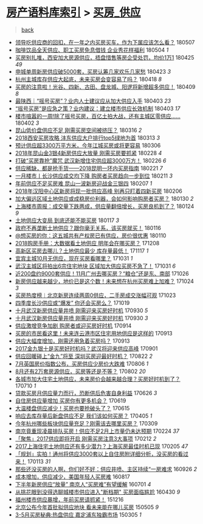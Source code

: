 [房产语料库索引](../../README.md)  > [买房_供应](买房_供应.md)
====
> [back](../README.md)

- [领导吃供应商的回扣，在一年之内买房买车，作为下属应该怎么看？](http://jkwz.applinzi.com/ittc/7100412125816292369.html#%E9%A2%86%E5%AF%BC%E5%90%83%E4%BE%9B%E5%BA%94%E5%95%86%E7%9A%84%E5%9B%9E%E6%89%A3%EF%BC%8C%E5%9C%A8%E4%B8%80%E5%B9%B4%E4%B9%8B%E5%86%85%E4%B9%B0%E6%88%BF%E4%B9%B0%E8%BD%A6%EF%BC%8C%E4%BD%9C%E4%B8%BA%E4%B8%8B%E5%B1%9E%E5%BA%94%E8%AF%A5%E6%80%8E%E4%B9%88%E7%9C%8B%EF%BC%9F) 180507  
- [咖啡饮品全天供应、职工买房免息借钱 企业秀花样福利](http://jkwz.applinzi.com/ittc/7099209265212556298.html#%E5%92%96%E5%95%A1%E9%A5%AE%E5%93%81%E5%85%A8%E5%A4%A9%E4%BE%9B%E5%BA%94%E3%80%81%E8%81%8C%E5%B7%A5%E4%B9%B0%E6%88%BF%E5%85%8D%E6%81%AF%E5%80%9F%E9%92%B1+%E4%BC%81%E4%B8%9A%E7%A7%80%E8%8A%B1%E6%A0%B7%E7%A6%8F%E5%88%A9) 180504 *1* 
- [买房别扎堆，西安加大房源供应，捂盘惜售等房企受处罚，均价1万1](http://jkwz.applinzi.com/ittc/7095915742442816523.html#%E4%B9%B0%E6%88%BF%E5%88%AB%E6%89%8E%E5%A0%86%EF%BC%8C%E8%A5%BF%E5%AE%89%E5%8A%A0%E5%A4%A7%E6%88%BF%E6%BA%90%E4%BE%9B%E5%BA%94%EF%BC%8C%E6%8D%82%E7%9B%98%E6%83%9C%E5%94%AE%E7%AD%89%E6%88%BF%E4%BC%81%E5%8F%97%E5%A4%84%E7%BD%9A%EF%BC%8C%E5%9D%87%E4%BB%B71%E4%B8%871) 180425 *49* 
- [申城单周新房供应破5000套，买房认筹几家欢乐几家愁](http://jkwz.applinzi.com/ittc/7095181904460645392.html#%E7%94%B3%E5%9F%8E%E5%8D%95%E5%91%A8%E6%96%B0%E6%88%BF%E4%BE%9B%E5%BA%94%E7%A0%B45000%E5%A5%97%EF%BC%8C%E4%B9%B0%E6%88%BF%E8%AE%A4%E7%AD%B9%E5%87%A0%E5%AE%B6%E6%AC%A2%E4%B9%90%E5%87%A0%E5%AE%B6%E6%84%81) 180423 *3* 
- [杭州主城库存供应大起底，未来买房会变容易了吗？](http://jkwz.applinzi.com/ittc/7093371787704550411.html#%E6%9D%AD%E5%B7%9E%E4%B8%BB%E5%9F%8E%E5%BA%93%E5%AD%98%E4%BE%9B%E5%BA%94%E5%A4%A7%E8%B5%B7%E5%BA%95%EF%BC%8C%E6%9C%AA%E6%9D%A5%E4%B9%B0%E6%88%BF%E4%BC%9A%E5%8F%98%E5%AE%B9%E6%98%93%E4%BA%86%E5%90%97%EF%BC%9F) 180418 *8* 
- [买房的注意啦！光谷、四新、古田、盘龙城、阳逻将新增超多供应！](http://jkwz.applinzi.com/ittc/7090036373602173962.html#%E4%B9%B0%E6%88%BF%E7%9A%84%E6%B3%A8%E6%84%8F%E5%95%A6%EF%BC%81%E5%85%89%E8%B0%B7%E3%80%81%E5%9B%9B%E6%96%B0%E3%80%81%E5%8F%A4%E7%94%B0%E3%80%81%E7%9B%98%E9%BE%99%E5%9F%8E%E3%80%81%E9%98%B3%E9%80%BB%E5%B0%86%E6%96%B0%E5%A2%9E%E8%B6%85%E5%A4%9A%E4%BE%9B%E5%BA%94%EF%BC%81) 180409 *8* 
- [最陕西｜“摇号买房”？业内人士建议应从加大供应入手](http://jkwz.applinzi.com/ittc/7087871218634195984.html#%E6%9C%80%E9%99%95%E8%A5%BF%EF%BD%9C%E2%80%9C%E6%91%87%E5%8F%B7%E4%B9%B0%E6%88%BF%E2%80%9D%EF%BC%9F%E4%B8%9A%E5%86%85%E4%BA%BA%E5%A3%AB%E5%BB%BA%E8%AE%AE%E5%BA%94%E4%BB%8E%E5%8A%A0%E5%A4%A7%E4%BE%9B%E5%BA%94%E5%85%A5%E6%89%8B) 180403 *23* 
- [“摇号买房”是应急之策？业内建议：建立楼市供应长效机制](http://jkwz.applinzi.com/ittc/7087650709409629191.html#%E2%80%9C%E6%91%87%E5%8F%B7%E4%B9%B0%E6%88%BF%E2%80%9D%E6%98%AF%E5%BA%94%E6%80%A5%E4%B9%8B%E7%AD%96%EF%BC%9F%E4%B8%9A%E5%86%85%E5%BB%BA%E8%AE%AE%EF%BC%9A%E5%BB%BA%E7%AB%8B%E6%A5%BC%E5%B8%82%E4%BE%9B%E5%BA%94%E9%95%BF%E6%95%88%E6%9C%BA%E5%88%B6) 180403 *17* 
- [楼市喧嚣的一周!除了摇号买房，百亿土拍大战，还有主城区零供应……](http://jkwz.applinzi.com/ittc/7087428721055368209.html#%E6%A5%BC%E5%B8%82%E5%96%A7%E5%9A%A3%E7%9A%84%E4%B8%80%E5%91%A8%21%E9%99%A4%E4%BA%86%E6%91%87%E5%8F%B7%E4%B9%B0%E6%88%BF%EF%BC%8C%E7%99%BE%E4%BA%BF%E5%9C%9F%E6%8B%8D%E5%A4%A7%E6%88%98%EF%BC%8C%E8%BF%98%E6%9C%89%E4%B8%BB%E5%9F%8E%E5%8C%BA%E9%9B%B6%E4%BE%9B%E5%BA%94%E2%80%A6%E2%80%A6) 180402 *3* 
- [昆山低价盘供应不足 刚需买房空间被挤压？](http://jkwz.applinzi.com/ittc/7080961944041554950.html#%E6%98%86%E5%B1%B1%E4%BD%8E%E4%BB%B7%E7%9B%98%E4%BE%9B%E5%BA%94%E4%B8%8D%E8%B6%B3+%E5%88%9A%E9%9C%80%E4%B9%B0%E6%88%BF%E7%A9%BA%E9%97%B4%E8%A2%AB%E6%8C%A4%E5%8E%8B%EF%BC%9F) 180316 *2* 
- [2018西安买房攻略 沣东供应大户排行top5绿地为首](http://jkwz.applinzi.com/ittc/7079914698562864138.html#2018%E8%A5%BF%E5%AE%89%E4%B9%B0%E6%88%BF%E6%94%BB%E7%95%A5+%E6%B2%A3%E4%B8%9C%E4%BE%9B%E5%BA%94%E5%A4%A7%E6%88%B7%E6%8E%92%E8%A1%8Ctop5%E7%BB%BF%E5%9C%B0%E4%B8%BA%E9%A6%96) 180313 *3* 
- [预计供应超3300万平方米，今年江城买房或将更容易](http://jkwz.applinzi.com/ittc/7077488754514461713.html#%E9%A2%84%E8%AE%A1%E4%BE%9B%E5%BA%94%E8%B6%853300%E4%B8%87%E5%B9%B3%E6%96%B9%E7%B1%B3%EF%BC%8C%E4%BB%8A%E5%B9%B4%E6%B1%9F%E5%9F%8E%E4%B9%B0%E6%88%BF%E6%88%96%E5%B0%86%E6%9B%B4%E5%AE%B9%E6%98%93) 180306  
- [2018年昆山金3银4新房供应大放量 刚需买房要抓紧](http://jkwz.applinzi.com/ittc/7075023532331631633.html#2018%E5%B9%B4%E6%98%86%E5%B1%B1%E9%87%913%E9%93%B64%E6%96%B0%E6%88%BF%E4%BE%9B%E5%BA%94%E5%A4%A7%E6%94%BE%E9%87%8F+%E5%88%9A%E9%9C%80%E4%B9%B0%E6%88%BF%E8%A6%81%E6%8A%93%E7%B4%A7) 180228 *4* 
- [打破“买房靠抢”魔咒 武汉新增住宅供应超3000万方！](http://jkwz.applinzi.com/ittc/7074316318994334731.html#%E6%89%93%E7%A0%B4%E2%80%9C%E4%B9%B0%E6%88%BF%E9%9D%A0%E6%8A%A2%E2%80%9D%E9%AD%94%E5%92%92+%E6%AD%A6%E6%B1%89%E6%96%B0%E5%A2%9E%E4%BD%8F%E5%AE%85%E4%BE%9B%E5%BA%94%E8%B6%853000%E4%B8%87%E6%96%B9%EF%BC%81) 180226 *6* 
- [供应稀缺，都是抢手货——2018昆明一环内买房指南](http://jkwz.applinzi.com/ittc/7072602904538383371.html#%E4%BE%9B%E5%BA%94%E7%A8%80%E7%BC%BA%EF%BC%8C%E9%83%BD%E6%98%AF%E6%8A%A2%E6%89%8B%E8%B4%A7%E2%80%94%E2%80%942018%E6%98%86%E6%98%8E%E4%B8%80%E7%8E%AF%E5%86%85%E4%B9%B0%E6%88%BF%E6%8C%87%E5%8D%97) 180221 *7* 
- [一月楼市丨长沙供应成交均下降 购房者买房趋向一步到位](http://jkwz.applinzi.com/ittc/7068765781494334471.html#%E4%B8%80%E6%9C%88%E6%A5%BC%E5%B8%82%E4%B8%A8%E9%95%BF%E6%B2%99%E4%BE%9B%E5%BA%94%E6%88%90%E4%BA%A4%E5%9D%87%E4%B8%8B%E9%99%8D+%E8%B4%AD%E6%88%BF%E8%80%85%E4%B9%B0%E6%88%BF%E8%B6%8B%E5%90%91%E4%B8%80%E6%AD%A5%E5%88%B0%E4%BD%8D) 180211 *3* 
- [年前供应不足买房难 昆山一波新房迎战金三银四](http://jkwz.applinzi.com/ittc/7067233199107605521.html#%E5%B9%B4%E5%89%8D%E4%BE%9B%E5%BA%94%E4%B8%8D%E8%B6%B3%E4%B9%B0%E6%88%BF%E9%9A%BE+%E6%98%86%E5%B1%B1%E4%B8%80%E6%B3%A2%E6%96%B0%E6%88%BF%E8%BF%8E%E6%88%98%E9%87%91%E4%B8%89%E9%93%B6%E5%9B%9B) 180207 *1* 
- [2018年汉阳中心区新房将现一批供应高峰 别再只盯着四新买房](http://jkwz.applinzi.com/ittc/7066979192002839559.html#2018%E5%B9%B4%E6%B1%89%E9%98%B3%E4%B8%AD%E5%BF%83%E5%8C%BA%E6%96%B0%E6%88%BF%E5%B0%86%E7%8E%B0%E4%B8%80%E6%89%B9%E4%BE%9B%E5%BA%94%E9%AB%98%E5%B3%B0+%E5%88%AB%E5%86%8D%E5%8F%AA%E7%9B%AF%E7%9D%80%E5%9B%9B%E6%96%B0%E4%B9%B0%E6%88%BF) 180206  
- [加大偏远区域土地供应或成稳房价利器，会如何影响购房者买房？](http://jkwz.applinzi.com/ittc/7064436374206153744.html#%E5%8A%A0%E5%A4%A7%E5%81%8F%E8%BF%9C%E5%8C%BA%E5%9F%9F%E5%9C%9F%E5%9C%B0%E4%BE%9B%E5%BA%94%E6%88%96%E6%88%90%E7%A8%B3%E6%88%BF%E4%BB%B7%E5%88%A9%E5%99%A8%EF%BC%8C%E4%BC%9A%E5%A6%82%E4%BD%95%E5%BD%B1%E5%93%8D%E8%B4%AD%E6%88%BF%E8%80%85%E4%B9%B0%E6%88%BF%EF%BC%9F) 180130 *2* 
- [上海楼市周报：成交量下跌两成，供应量翻倍增长，买房良机到了？](http://jkwz.applinzi.com/ittc/7062087421942826001.html#%E4%B8%8A%E6%B5%B7%E6%A5%BC%E5%B8%82%E5%91%A8%E6%8A%A5%EF%BC%9A%E6%88%90%E4%BA%A4%E9%87%8F%E4%B8%8B%E8%B7%8C%E4%B8%A4%E6%88%90%EF%BC%8C%E4%BE%9B%E5%BA%94%E9%87%8F%E7%BF%BB%E5%80%8D%E5%A2%9E%E9%95%BF%EF%BC%8C%E4%B9%B0%E6%88%BF%E8%89%AF%E6%9C%BA%E5%88%B0%E4%BA%86%EF%BC%9F) 180124 *9* 
- [土地供应大变局 到底还能不能买房](http://jkwz.applinzi.com/ittc/7059483699639223312.html#%E5%9C%9F%E5%9C%B0%E4%BE%9B%E5%BA%94%E5%A4%A7%E5%8F%98%E5%B1%80+%E5%88%B0%E5%BA%95%E8%BF%98%E8%83%BD%E4%B8%8D%E8%83%BD%E4%B9%B0%E6%88%BF) 180117 *3* 
- [政府不再垄断土地供应？跟你毫无关系，该买房就买！](http://jkwz.applinzi.com/ittc/7059156911713158150.html#%E6%94%BF%E5%BA%9C%E4%B8%8D%E5%86%8D%E5%9E%84%E6%96%AD%E5%9C%9F%E5%9C%B0%E4%BE%9B%E5%BA%94%EF%BC%9F%E8%B7%9F%E4%BD%A0%E6%AF%AB%E6%97%A0%E5%85%B3%E7%B3%BB%EF%BC%8C%E8%AF%A5%E4%B9%B0%E6%88%BF%E5%B0%B1%E4%B9%B0%EF%BC%81) 180116  
- [@想买房的你：这五城共有产权房已有供应，房价很优惠](http://jkwz.applinzi.com/ittc/7056970768708011018.html#%40%E6%83%B3%E4%B9%B0%E6%88%BF%E7%9A%84%E4%BD%A0%EF%BC%9A%E8%BF%99%E4%BA%94%E5%9F%8E%E5%85%B1%E6%9C%89%E4%BA%A7%E6%9D%83%E6%88%BF%E5%B7%B2%E6%9C%89%E4%BE%9B%E5%BA%94%EF%BC%8C%E6%88%BF%E4%BB%B7%E5%BE%88%E4%BC%98%E6%83%A0) 180110  
- [2018购房手册：大数据看土地供应 明年会在哪买房？](http://jkwz.applinzi.com/ittc/7044624682572055568.html#2018%E8%B4%AD%E6%88%BF%E6%89%8B%E5%86%8C%EF%BC%9A%E5%A4%A7%E6%95%B0%E6%8D%AE%E7%9C%8B%E5%9C%9F%E5%9C%B0%E4%BE%9B%E5%BA%94+%E6%98%8E%E5%B9%B4%E4%BC%9A%E5%9C%A8%E5%93%AA%E4%B9%B0%E6%88%BF%EF%BC%9F) 171208  
- [高新区买房去哪儿？土地供应最少 库存量最低！](http://jkwz.applinzi.com/ittc/7036956603851473936.html#%E9%AB%98%E6%96%B0%E5%8C%BA%E4%B9%B0%E6%88%BF%E5%8E%BB%E5%93%AA%E5%84%BF%EF%BC%9F%E5%9C%9F%E5%9C%B0%E4%BE%9B%E5%BA%94%E6%9C%80%E5%B0%91+%E5%BA%93%E5%AD%98%E9%87%8F%E6%9C%80%E4%BD%8E%EF%BC%81) 171117 *1* 
- [宜宾主城10月无供应，现在买房看哪里？](http://jkwz.applinzi.com/ittc/7030641171582419984.html#%E5%AE%9C%E5%AE%BE%E4%B8%BB%E5%9F%8E10%E6%9C%88%E6%97%A0%E4%BE%9B%E5%BA%94%EF%BC%8C%E7%8E%B0%E5%9C%A8%E4%B9%B0%E6%88%BF%E7%9C%8B%E5%93%AA%E9%87%8C%EF%BC%9F) 171031 *1* 
- [武汉主城区将拍出6宗住宅地块 区域加大供应买房不急了！](http://jkwz.applinzi.com/ittc/7030560594669863953.html#%E6%AD%A6%E6%B1%89%E4%B8%BB%E5%9F%8E%E5%8C%BA%E5%B0%86%E6%8B%8D%E5%87%BA6%E5%AE%97%E4%BD%8F%E5%AE%85%E5%9C%B0%E5%9D%97+%E5%8C%BA%E5%9F%9F%E5%8A%A0%E5%A4%A7%E4%BE%9B%E5%BA%94%E4%B9%B0%E6%88%BF%E4%B8%8D%E6%80%A5%E4%BA%86%EF%BC%81) 171031 *6* 
- [近200盘约9000套供应！11月广州去哪买房？“粮仓”还是东、南部](http://jkwz.applinzi.com/ittc/7028688581378442256.html#%E8%BF%91200%E7%9B%98%E7%BA%A69000%E5%A5%97%E4%BE%9B%E5%BA%94%EF%BC%8111%E6%9C%88%E5%B9%BF%E5%B7%9E%E5%8E%BB%E5%93%AA%E4%B9%B0%E6%88%BF%EF%BC%9F%E2%80%9C%E7%B2%AE%E4%BB%93%E2%80%9D%E8%BF%98%E6%98%AF%E4%B8%9C%E3%80%81%E5%8D%97%E9%83%A8) 171026  
- [新房供应越来越少，地价已是这个数！未来想在杭州买房难上加难？](http://jkwz.applinzi.com/ittc/7028029676868600849.html#%E6%96%B0%E6%88%BF%E4%BE%9B%E5%BA%94%E8%B6%8A%E6%9D%A5%E8%B6%8A%E5%B0%91%EF%BC%8C%E5%9C%B0%E4%BB%B7%E5%B7%B2%E6%98%AF%E8%BF%99%E4%B8%AA%E6%95%B0%EF%BC%81%E6%9C%AA%E6%9D%A5%E6%83%B3%E5%9C%A8%E6%9D%AD%E5%B7%9E%E4%B9%B0%E6%88%BF%E9%9A%BE%E4%B8%8A%E5%8A%A0%E9%9A%BE%EF%BC%9F) 171024 *3* 
- [买房热度榜︱北京新房连续两周0供应，二手房成交涨幅可观](http://jkwz.applinzi.com/ittc/7027623099334394896.html#%E4%B9%B0%E6%88%BF%E7%83%AD%E5%BA%A6%E6%A6%9C%EF%B8%B1%E5%8C%97%E4%BA%AC%E6%96%B0%E6%88%BF%E8%BF%9E%E7%BB%AD%E4%B8%A4%E5%91%A80%E4%BE%9B%E5%BA%94%EF%BC%8C%E4%BA%8C%E6%89%8B%E6%88%BF%E6%88%90%E4%BA%A4%E6%B6%A8%E5%B9%85%E5%8F%AF%E8%A7%82) 171023  
- [四季度长沙供应或“爆发” 你还会买房么？](http://jkwz.applinzi.com/ittc/7026187282573427729.html#%E5%9B%9B%E5%AD%A3%E5%BA%A6%E9%95%BF%E6%B2%99%E4%BE%9B%E5%BA%94%E6%88%96%E2%80%9C%E7%88%86%E5%8F%91%E2%80%9D+%E4%BD%A0%E8%BF%98%E4%BC%9A%E4%B9%B0%E6%88%BF%E4%B9%88%EF%BC%9F) 171019  
- [十月武汉新房供应量井喷 刚需迎来买房好时机](http://jkwz.applinzi.com/ittc/7019061231422538769.html#%E5%8D%81%E6%9C%88%E6%AD%A6%E6%B1%89%E6%96%B0%E6%88%BF%E4%BE%9B%E5%BA%94%E9%87%8F%E4%BA%95%E5%96%B7+%E5%88%9A%E9%9C%80%E8%BF%8E%E6%9D%A5%E4%B9%B0%E6%88%BF%E5%A5%BD%E6%97%B6%E6%9C%BA) 170930 *5* 
- [十月武汉新房供应量井喷 刚需迎来买房好时机](http://jkwz.applinzi.com/ittc/7018989929982592017.html#%E5%8D%81%E6%9C%88%E6%AD%A6%E6%B1%89%E6%96%B0%E6%88%BF%E4%BE%9B%E5%BA%94%E9%87%8F%E4%BA%95%E5%96%B7+%E5%88%9A%E9%9C%80%E8%BF%8E%E6%9D%A5%E4%B9%B0%E6%88%BF%E5%A5%BD%E6%97%B6%E6%9C%BA) 170930 *3* 
- [供应激增竞争加剧 购房者或迎买房好时机](http://jkwz.applinzi.com/ittc/7013247225084511248.html#%E4%BE%9B%E5%BA%94%E6%BF%80%E5%A2%9E%E7%AB%9E%E4%BA%89%E5%8A%A0%E5%89%A7+%E8%B4%AD%E6%88%BF%E8%80%85%E6%88%96%E8%BF%8E%E4%B9%B0%E6%88%BF%E5%A5%BD%E6%97%B6%E6%9C%BA) 170914  
- [买房的市民看这里！未来连云港市区住宅用地供应是这样的](http://jkwz.applinzi.com/ittc/7012652712649556752.html#%E4%B9%B0%E6%88%BF%E7%9A%84%E5%B8%82%E6%B0%91%E7%9C%8B%E8%BF%99%E9%87%8C%EF%BC%81%E6%9C%AA%E6%9D%A5%E8%BF%9E%E4%BA%91%E6%B8%AF%E5%B8%82%E5%8C%BA%E4%BD%8F%E5%AE%85%E7%94%A8%E5%9C%B0%E4%BE%9B%E5%BA%94%E6%98%AF%E8%BF%99%E6%A0%B7%E7%9A%84) 170913  
- [供应大幅度增加，刚需还用急着买房吗？](http://jkwz.applinzi.com/ittc/7012600329034793744.html#%E4%BE%9B%E5%BA%94%E5%A4%A7%E5%B9%85%E5%BA%A6%E5%A2%9E%E5%8A%A0%EF%BC%8C%E5%88%9A%E9%9C%80%E8%BF%98%E7%94%A8%E6%80%A5%E7%9D%80%E4%B9%B0%E6%88%BF%E5%90%97%EF%BC%9F) 170913  
- [2017金九银十是买房好时机吗？武汉将迎来供应高峰](http://jkwz.applinzi.com/ittc/7008339215610545169.html#2017%E9%87%91%E4%B9%9D%E9%93%B6%E5%8D%81%E6%98%AF%E4%B9%B0%E6%88%BF%E5%A5%BD%E6%97%B6%E6%9C%BA%E5%90%97%EF%BC%9F%E6%AD%A6%E6%B1%89%E5%B0%86%E8%BF%8E%E6%9D%A5%E4%BE%9B%E5%BA%94%E9%AB%98%E5%B3%B0) 170901  
- [供应回暖碰上“金九”将至 深圳买房迎最好时机？](http://jkwz.applinzi.com/ittc/7004669961862382608.html#%E4%BE%9B%E5%BA%94%E5%9B%9E%E6%9A%96%E7%A2%B0%E4%B8%8A%E2%80%9C%E9%87%91%E4%B9%9D%E2%80%9D%E5%B0%86%E8%87%B3+%E6%B7%B1%E5%9C%B3%E4%B9%B0%E6%88%BF%E8%BF%8E%E6%9C%80%E5%A5%BD%E6%97%B6%E6%9C%BA%EF%BC%9F) 170822 *2* 
- [7月英国房价指数公布，买房供应少房价大跌难](http://jkwz.applinzi.com/ittc/6998640746092299281.html#7%E6%9C%88%E8%8B%B1%E5%9B%BD%E6%88%BF%E4%BB%B7%E6%8C%87%E6%95%B0%E5%85%AC%E5%B8%83%EF%BC%8C%E4%B9%B0%E6%88%BF%E4%BE%9B%E5%BA%94%E5%B0%91%E6%88%BF%E4%BB%B7%E5%A4%A7%E8%B7%8C%E9%9A%BE) 170806 *1* 
- [8月还有2万套房源供应，买房等还是不等？](http://jkwz.applinzi.com/ittc/6997144099868902417.html#8%E6%9C%88%E8%BF%98%E6%9C%892%E4%B8%87%E5%A5%97%E6%88%BF%E6%BA%90%E4%BE%9B%E5%BA%94%EF%BC%8C%E4%B9%B0%E6%88%BF%E7%AD%89%E8%BF%98%E6%98%AF%E4%B8%8D%E7%AD%89%EF%BC%9F) 170802 *20* 
- [各城市加大住宅土地供应，未来房价会越来越合理？买房好时机到了？](http://jkwz.applinzi.com/ittc/6988644778160686085.html#%E5%90%84%E5%9F%8E%E5%B8%82%E5%8A%A0%E5%A4%A7%E4%BD%8F%E5%AE%85%E5%9C%9F%E5%9C%B0%E4%BE%9B%E5%BA%94%EF%BC%8C%E6%9C%AA%E6%9D%A5%E6%88%BF%E4%BB%B7%E4%BC%9A%E8%B6%8A%E6%9D%A5%E8%B6%8A%E5%90%88%E7%90%86%EF%BC%9F%E4%B9%B0%E6%88%BF%E5%A5%BD%E6%97%B6%E6%9C%BA%E5%88%B0%E4%BA%86%EF%BC%9F) 170710 *1* 
- [贷款买房月供应量力而行，恐断供后危害自身利益](http://jkwz.applinzi.com/ittc/6983514798841922564.html#%E8%B4%B7%E6%AC%BE%E4%B9%B0%E6%88%BF%E6%9C%88%E4%BE%9B%E5%BA%94%E9%87%8F%E5%8A%9B%E8%80%8C%E8%A1%8C%EF%BC%8C%E6%81%90%E6%96%AD%E4%BE%9B%E5%90%8E%E5%8D%B1%E5%AE%B3%E8%87%AA%E8%BA%AB%E5%88%A9%E7%9B%8A) 170626 *3* 
- [自住房供应量增加 买房你有更多机会？](http://jkwz.applinzi.com/ittc/6980768680332755973.html#%E8%87%AA%E4%BD%8F%E6%88%BF%E4%BE%9B%E5%BA%94%E9%87%8F%E5%A2%9E%E5%8A%A0+%E4%B9%B0%E6%88%BF%E4%BD%A0%E6%9C%89%E6%9B%B4%E5%A4%9A%E6%9C%BA%E4%BC%9A%EF%BC%9F) 170619  
- [大温楼盘供应减少！买房也要抢破头了？](http://jkwz.applinzi.com/ittc/6979439626191111172.html#%E5%A4%A7%E6%B8%A9%E6%A5%BC%E7%9B%98%E4%BE%9B%E5%BA%94%E5%87%8F%E5%B0%91%EF%BC%81%E4%B9%B0%E6%88%BF%E4%B9%9F%E8%A6%81%E6%8A%A2%E7%A0%B4%E5%A4%B4%E4%BA%86%EF%BC%9F) 170615  
- [响应去库存量后新盘供应不足 我们该如何买房？](http://jkwz.applinzi.com/ittc/6953125411528639492.html#%E5%93%8D%E5%BA%94%E5%8E%BB%E5%BA%93%E5%AD%98%E9%87%8F%E5%90%8E%E6%96%B0%E7%9B%98%E4%BE%9B%E5%BA%94%E4%B8%8D%E8%B6%B3+%E6%88%91%E4%BB%AC%E8%AF%A5%E5%A6%82%E4%BD%95%E4%B9%B0%E6%88%BF%EF%BC%9F) 170405 *1* 
- [今年杭州哪些板块供应量充足？刚需该去哪里买房？](http://jkwz.applinzi.com/ittc/6943084975846065157.html#%E4%BB%8A%E5%B9%B4%E6%9D%AD%E5%B7%9E%E5%93%AA%E4%BA%9B%E6%9D%BF%E5%9D%97%E4%BE%9B%E5%BA%94%E9%87%8F%E5%85%85%E8%B6%B3%EF%BC%9F%E5%88%9A%E9%9C%80%E8%AF%A5%E5%8E%BB%E5%93%AA%E9%87%8C%E4%B9%B0%E6%88%BF%EF%BC%9F) 170309  
- [南京竟重现凌晨排队买房！供应不足2月上市量仍未达预期](http://jkwz.applinzi.com/ittc/6938258711255712772.html#%E5%8D%97%E4%BA%AC%E7%AB%9F%E9%87%8D%E7%8E%B0%E5%87%8C%E6%99%A8%E6%8E%92%E9%98%9F%E4%B9%B0%E6%88%BF%EF%BC%81%E4%BE%9B%E5%BA%94%E4%B8%8D%E8%B6%B32%E6%9C%88%E4%B8%8A%E5%B8%82%E9%87%8F%E4%BB%8D%E6%9C%AA%E8%BE%BE%E9%A2%84%E6%9C%9F) 170224 *37* 
- [「聚焦」2017供应即将开启 刚需买房注意3大事项](http://jkwz.applinzi.com/ittc/6933796210686297093.html#%E3%80%8C%E8%81%9A%E7%84%A6%E3%80%8D2017%E4%BE%9B%E5%BA%94%E5%8D%B3%E5%B0%86%E5%BC%80%E5%90%AF+%E5%88%9A%E9%9C%80%E4%B9%B0%E6%88%BF%E6%B3%A8%E6%84%8F3%E5%A4%A7%E4%BA%8B%E9%A1%B9) 170212 *2* 
- [2017上海住宅土地供应还有多少潜力？上海买房最佳时机已现](http://jkwz.applinzi.com/ittc/6930939466062758917.html#2017%E4%B8%8A%E6%B5%B7%E4%BD%8F%E5%AE%85%E5%9C%9F%E5%9C%B0%E4%BE%9B%E5%BA%94%E8%BF%98%E6%9C%89%E5%A4%9A%E5%B0%91%E6%BD%9C%E5%8A%9B%EF%BC%9F%E4%B8%8A%E6%B5%B7%E4%B9%B0%E6%88%BF%E6%9C%80%E4%BD%B3%E6%97%B6%E6%9C%BA%E5%B7%B2%E7%8E%B0) 170205 *47* 
- [「规划」实拍！通州将供应3000套以上自住房附详细分析，没买房的看过来！](http://jkwz.applinzi.com/ittc/6922681004891571204.html#%E3%80%8C%E8%A7%84%E5%88%92%E3%80%8D%E5%AE%9E%E6%8B%8D%EF%BC%81%E9%80%9A%E5%B7%9E%E5%B0%86%E4%BE%9B%E5%BA%943000%E5%A5%97%E4%BB%A5%E4%B8%8A%E8%87%AA%E4%BD%8F%E6%88%BF%E9%99%84%E8%AF%A6%E7%BB%86%E5%88%86%E6%9E%90%EF%BC%8C%E6%B2%A1%E4%B9%B0%E6%88%BF%E7%9A%84%E7%9C%8B%E8%BF%87%E6%9D%A5%EF%BC%81) 170113 *31* 
- [那些还没买房的人啊，你们好不好：供应井喷、主区持续“一房难求](http://jkwz.applinzi.com/ittc/6882219130366723077.html#%E9%82%A3%E4%BA%9B%E8%BF%98%E6%B2%A1%E4%B9%B0%E6%88%BF%E7%9A%84%E4%BA%BA%E5%95%8A%EF%BC%8C%E4%BD%A0%E4%BB%AC%E5%A5%BD%E4%B8%8D%E5%A5%BD%EF%BC%9A%E4%BE%9B%E5%BA%94%E4%BA%95%E5%96%B7%E3%80%81%E4%B8%BB%E5%8C%BA%E6%8C%81%E7%BB%AD%E2%80%9C%E4%B8%80%E6%88%BF%E9%9A%BE%E6%B1%82) 160926 *2* 
- [成本增加，供应减少，美国年轻人买房难](http://jkwz.applinzi.com/ittc/6867160151592797189.html#%E6%88%90%E6%9C%AC%E5%A2%9E%E5%8A%A0%EF%BC%8C%E4%BE%9B%E5%BA%94%E5%87%8F%E5%B0%91%EF%BC%8C%E7%BE%8E%E5%9B%BD%E5%B9%B4%E8%BD%BB%E4%BA%BA%E4%B9%B0%E6%88%BF%E9%9A%BE) 160817  
- [下半年新房供应“放量” 南京人“买房难”有望缓解](http://jkwz.applinzi.com/ittc/6849784439873471493.html#%E4%B8%8B%E5%8D%8A%E5%B9%B4%E6%96%B0%E6%88%BF%E4%BE%9B%E5%BA%94%E2%80%9C%E6%94%BE%E9%87%8F%E2%80%9D+%E5%8D%97%E4%BA%AC%E4%BA%BA%E2%80%9C%E4%B9%B0%E6%88%BF%E9%9A%BE%E2%80%9D%E6%9C%89%E6%9C%9B%E7%BC%93%E8%A7%A3) 160701 *4* 
- [从挑花眼到没得选聊城楼市供应进入&quot;断档期&quot; 买房面临尴尬](http://jkwz.applinzi.com/ittc/6826798255547352068.html#%E4%BB%8E%E6%8C%91%E8%8A%B1%E7%9C%BC%E5%88%B0%E6%B2%A1%E5%BE%97%E9%80%89%E8%81%8A%E5%9F%8E%E6%A5%BC%E5%B8%82%E4%BE%9B%E5%BA%94%E8%BF%9B%E5%85%A5%26quot%3B%E6%96%AD%E6%A1%A3%E6%9C%9F%26quot%3B+%E4%B9%B0%E6%88%BF%E9%9D%A2%E4%B8%B4%E5%B0%B4%E5%B0%AC) 160430 *9* 
- [福州楼市供应暴增，年前买房请抓紧！](http://jkwz.applinzi.com/ittc/6776410090441802756.html#%E7%A6%8F%E5%B7%9E%E6%A5%BC%E5%B8%82%E4%BE%9B%E5%BA%94%E6%9A%B4%E5%A2%9E%EF%BC%8C%E5%B9%B4%E5%89%8D%E4%B9%B0%E6%88%BF%E8%AF%B7%E6%8A%93%E7%B4%A7%EF%BC%81) 151216  
- [北京公布今年首批拟供应地块 看未来能在哪儿买房](http://jkwz.applinzi.com/ittc/547650611407543786.html#%E5%8C%97%E4%BA%AC%E5%85%AC%E5%B8%83%E4%BB%8A%E5%B9%B4%E9%A6%96%E6%89%B9%E6%8B%9F%E4%BE%9B%E5%BA%94%E5%9C%B0%E5%9D%97+%E7%9C%8B%E6%9C%AA%E6%9D%A5%E8%83%BD%E5%9C%A8%E5%93%AA%E5%84%BF%E4%B9%B0%E6%88%BF) 150505 *9* 
- [3-5月买房秘典:热盘供应 嘉定浦东独霸市场](http://jkwz.applinzi.com/ittc/547650611395312614.html#3-5%E6%9C%88%E4%B9%B0%E6%88%BF%E7%A7%98%E5%85%B8%3A%E7%83%AD%E7%9B%98%E4%BE%9B%E5%BA%94+%E5%98%89%E5%AE%9A%E6%B5%A6%E4%B8%9C%E7%8B%AC%E9%9C%B8%E5%B8%82%E5%9C%BA) 150305 *1* 
